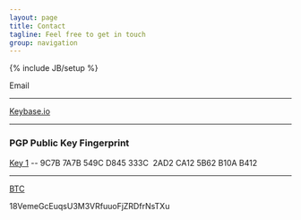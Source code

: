 ```yaml
---
layout: page
title: Contact
tagline: Feel free to get in touch
group: navigation
---
```

{% include JB/setup %}

<div>
<span>
<p>
	<a id="email_contact">Email</a>
</p>
<hr/>
<p>
	<a href="https://keybase.io/eggdevil">Keybase.io</a>
</p>
<hr/>
<p>
	<h3>PGP Public Key Fingerprint</h3>
	<p><a href="https://keys.openpgp.org/search?q=9C7B%C2%A07A7B%C2%A0549C%C2%A0D845%C2%A0333C%C2%A0%C2%A02AD2%C2%A0CA12%C2%A05B62%C2%A0B10A%C2%A0B412">Key 1</a> -- 9C7B 7A7B 549C D845 333C  2AD2 CA12 5B62 B10A B412</p>
</p>
<hr/>
<p>
	<a href="https://bitcoin.org/en">BTC</a>
	<p>18VemeGcEuqsU3M3VRfuuoFjZRDfrNsTXu</p>
</p>

</span>
</div>
